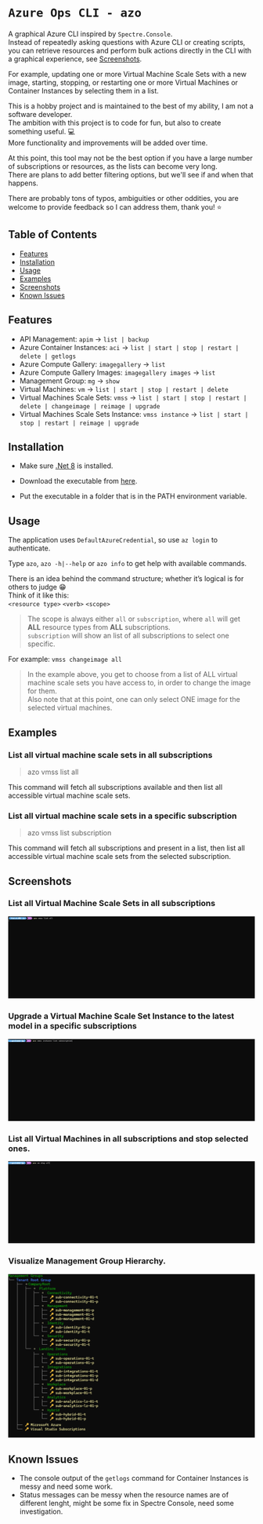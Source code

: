 # `Azure Ops CLI - azo`

A graphical Azure CLI inspired by `Spectre.Console`.  
Instead of repeatedly asking questions with Azure CLI or creating scripts, you can retrieve resources and perform bulk actions directly in the CLI with a graphical experience, see [Screenshots](#screenshots).  

For example, updating one or more Virtual Machine Scale Sets with a new image, starting, stopping, or restarting one or more Virtual Machines or Container Instances by selecting them in a list.  

This is a hobby project and is maintained to the best of my ability, I am not a software developer.  
The ambition with this project is to code for fun, but also to create something useful. :computer:  
More functionality and improvements will be added over time.  

At this point, this tool may not be the best option if you have a large number of subscriptions or resources, as the lists can become very long.  
There are plans to add better filtering options, but we'll see if and when that happens.

There are probably tons of typos, ambiguities or other oddities, you are welcome to provide feedback so I can address them, thank you! :star:

## Table of Contents

- [Features](#features)
- [Installation](#installation)
- [Usage](#usage)
- [Examples](#examples)
- [Screenshots](#screenshots)
- [Known Issues](#known-issues)

## Features

- API Management:  `apim` -> `list | backup`
- Azure Container Instances: `aci` ->  `list | start | stop | restart | delete | getlogs`
- Azure Compute Gallery: `imagegallery` -> `list `
- Azure Compute Gallery Images: `imagegallery images` -> `list`
- Management Group:  `mg` -> `show`
- Virtual Machines:  `vm` -> `list | start | stop | restart | delete`
- Virtual Machines Scale Sets: `vmss` -> `list | start | stop | restart | delete | changeimage | reimage | upgrade`
- Virtual Machines Scale Sets Instance:  `vmss instance` -> `list | start | stop | restart | reimage | upgrade`

## Installation

- Make sure [.Net 8](https://dotnet.microsoft.com/en-us/download/dotnet/8.0) is installed.

- Download the executable from [here](https://github.com/patkje75/AzureOpsCLI/releases/latest).
- Put the executable in a folder that is in the PATH environment variable.


## Usage
The application uses `DefaultAzureCredential`, so use `az login` to authenticate.

Type `azo`, `azo -h|--help` or `azo info` to get help with available commands.

There is an idea behind the command structure; whether it’s logical is for others to judge :grin:  
Think of it like this:  
`<resource type>` `<verb>` `<scope>`

>The scope is always either `all` or `subscription`, where `all` will get **ALL** resource types from **ALL** subscriptions.  
`subscription` will show an list of all subscriptions to select one specific.  

For example: `vmss changeimage all`
>In the example above, you get to choose from a list of ALL virtual machine scale sets you have access to, in order to change the image for them.  
Also note that at this point, one can only select ONE image for the selected virtual machines.

## Examples

### List all virtual machine scale sets in all subscriptions
>azo vmss list all

This command will fetch all subscriptions available and then list all accessible virtual machine scale sets.

### List all virtual machine scale sets in a specific subscription
>azo vmss list subscription

This command will fetch all subscriptions and present in a list, then list all accessible virtual machine scale sets from the selected subscription.

## Screenshots

### List all Virtual Machine Scale Sets in all subscriptions
![vmss list screenshot](./resources/gfx/vmss_list_all.gif)

### Upgrade a Virtual Machine Scale Set Instance to the latest model in a specific subscriptions
![vmss upgrade screenshot](./resources/gfx/vmss_instances_upgrade_subscription.gif)

### List all Virtual Machines in all subscriptions and stop selected ones.
![vm stop all screenshot](./resources/gfx/vm_stop_all.gif)

### Visualize Management Group Hierarchy.
![mg show](./resources/gfx/mg_show.gif)

## Known Issues 
- The console output of the `getlogs` command for Container Instances is messy and need some work.
- Status messages can be messy when the resource names are of different lenght, might be some fix in Spectre Console, need some investigation.